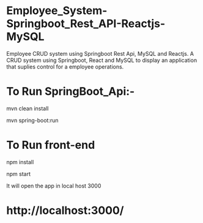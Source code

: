 # Employee_System-Springboot_Rest_API-Reactjs-MySQL
Employee CRUD system using Springboot Rest Api, MySQL and Reactjs. A CRUD system using Springboot, React and MySQL to display an application that suplies control for a employee operations.

# To Run SpringBoot_Api:-
mvn clean install

mvn spring-boot:run



# To Run front-end
npm install

npm start

It will open the app in local host 3000

# http://localhost:3000/
